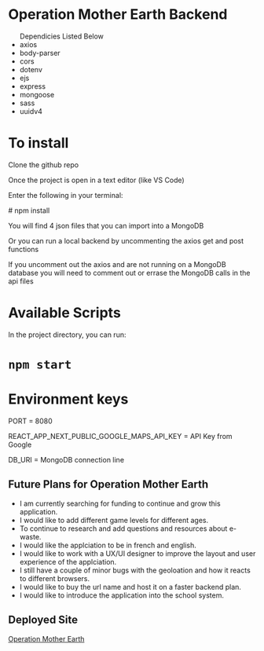 # Operation Mother Earth Backend
<ul>Dependicies Listed Below
<li>axios</li>
<li>body-parser</li>
<li>cors</li>
<li>dotenv</li>
<li>ejs</li>
<li>express</li>
<li>mongoose</li>
<li>sass</li>
<li>uuidv4</li></ul>

# To install
<p>Clone the github repo</p>
<p>Once the project is open in a text editor (like VS Code)</p>
<p>Enter the following in your terminal:</p>
# npm install

<p>You will find 4 json files that you can import into a MongoDB</p>
<p>Or you can run a local backend by uncommenting the axios get and post functions</p>
<p>If you uncomment out the axios and are not running on a MongoDB database you will need to comment out or errase the MongoDB calls in the api files</p>

# Available Scripts
In the project directory, you can run:
# `npm start`

# Environment keys
<p>PORT = 8080</p>
<p>REACT_APP_NEXT_PUBLIC_GOOGLE_MAPS_API_KEY = API Key from Google</p>
<p>DB_URI = MongoDB connection line</p>

<h2>Future Plans for Operation Mother Earth</h2>
<ul>
<li>I am currently searching for funding to continue and grow
this application.</li>
<li>I would like to add different game levels for different ages.
</li>
<li>To continue to research and add questions and resources about e-waste.
</li>
<li>I would like the applciation to be in french and english.
</li>
<li>I would like to work with a UX/UI designer
to improve the layout and user experience of the applciation.</li>
<li>I still have a couple of minor bugs with the geoloation and how
it reacts to different browsers.</li>
<li>I would like
to buy the url name and host it on a faster backend plan.</li>
<li>I would like to introduce the application into the school system.
</li>
</ul>

## Deployed Site
<a href='https://operation-mother-earth.netlify.app/'>Operation Mother Earth</a>


